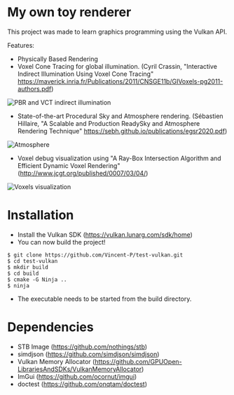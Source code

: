 # My own toy renderer

This project was made to learn graphics programming using the Vulkan API.

Features:
- Physically Based Rendering
- Voxel Cone Tracing for global illumination. (Cyril Crassin, "Interactive Indirect Illumination Using Voxel Cone Tracing" https://maverick.inria.fr/Publications/2011/CNSGE11b/GIVoxels-pg2011-authors.pdf)

![PBR and VCT indirect illumination](https://media.discordapp.net/attachments/707881265751261244/755893378184642634/unknown.png?width=1280&height=720)

- State-of-the-art Procedural Sky and Atmosphere rendering. (Sébastien Hillaire, "A Scalable and Production ReadySky and Atmosphere Rendering Technique" https://sebh.github.io/publications/egsr2020.pdf)

![Atmosphere](https://media.discordapp.net/attachments/102848732738912256/776534764165398618/atmosphere.jpg?width=1280&height=720)

- Voxel debug visualization using "A Ray-Box Intersection Algorithm and Efficient Dynamic Voxel Rendering" (http://www.jcgt.org/published/0007/03/04/)

![Voxels visualization](https://media.discordapp.net/attachments/102848732738912256/776534796167806976/voxel_visualization.jpg?width=1280&height=720)

# Installation

- Install the Vulkan SDK (https://vulkan.lunarg.com/sdk/home)
- You can now build the project!

```
$ git clone https://github.com/Vincent-P/test-vulkan.git
$ cd test-vulkan
$ mkdir build
$ cd build
$ cmake -G Ninja ..
$ ninja
```

- The executable needs to be started from the build directory.

# Dependencies
- STB Image (https://github.com/nothings/stb)
- simdjson (https://github.com/simdjson/simdjson)
- Vulkan Memory Allocator (https://github.com/GPUOpen-LibrariesAndSDKs/VulkanMemoryAllocator)
- ImGui (https://github.com/ocornut/imgui)
- doctest (https://github.com/onqtam/doctest)
